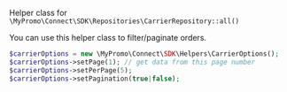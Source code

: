 Helper class for `\MyPromo\Connect\SDK\Repositories\CarrierRepository::all()`

You can use this helper class to filter/paginate orders.

```php
$carrierOptions = new \MyPromo\Connect\SDK\Helpers\CarrierOptions();
$carrierOptions->setPage(1); // get data from this page number
$carrierOptions->setPerPage(5);
$carrierOptions->setPagination(true|false);
```
